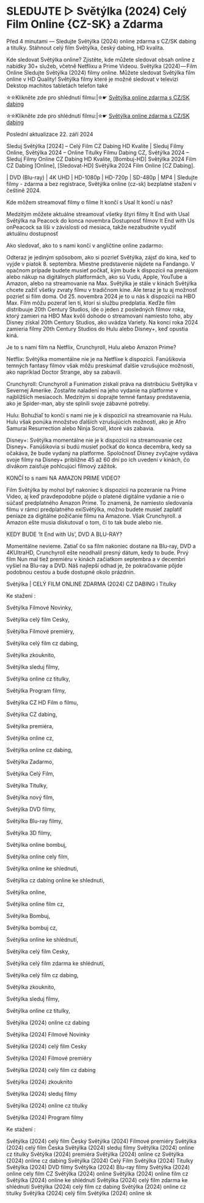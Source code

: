# SLEDUJTE ▷ Světýlka (2024) Celý Film Online {CZ-SK} a Zdarma

Před 4 minutami — Sledujte Světýlka (2024) online zdarma s CZ/SK dabing a titulky. Stáhnout celý film Světýlka, český dabing, HD kvalita.

Kde sledovat Světýlka online? Zjistěte, kde můžete sledovat obsah online z nabídky 30+ služeb, včetně Netflixu a Prime Videou. Světýlka (2024) — Film Online Sledujte Světýlka (2024) filmy online. Můžete sledovat Světýlka film online v HD Quality! Světýlka filmy které je možné sledovat v televizi Dekstop machitos tabletách telefon také


✮✮Klikněte zde pro shlédnutí filmu:|✮☛ [Světýlka online zdarma s CZ/SK dabing](https://crotx.online/sk/movie/1296860/svetylka.github)

✮✮Klikněte zde pro shlédnutí filmu:|✮☛ [Světýlka online zdarma s CZ/SK dabing](https://crotx.online/sk/movie/1296860/svetylka.github)

Poslední aktualizace 22. září 2024


Sleduj Světýlka [2024] – Celý Film CZ Dabing HD Kvalite | Sleduj Filmy Online, Světýlka 2024 – Online Titulky Filmu Dabing CZ, Světýlka 2024 – Sleduj Filmy Online CZ Dabing HD Kvalite, [Bombuj-HD] Světýlka 2024 Film CZ Dabing [Online], [Sledovat-HD] Světýlka 2024 Film Online [CZ Dabing].

| DVD (Blu-ray) | 4K UHD | HD-1080p | HD-720p | SD-480p | MP4 | Sledujte filmy - zdarma a bez registrace, Světýlka online (cz-sk) bezplatné stažení v češtině 2024.

Kde môžem streamovať filmy o filme It končí s Usal It končí u nás?

Medzitým môžete aktuálne streamovať všetky štyri filmy It End with Usal Světýlka na Peacock do konca novembra Dostupnosť filmov It End with Us onPeacock sa líši v závislosti od mesiaca, takže nezabudnite využiť aktuálnu dostupnosť

Ako sledovať, ako to s nami končí v angličtine online zadarmo:

Odteraz je jediným spôsobom, ako si pozrieť Světýlka, zájsť do kina, keď to vyjde v piatok 8. septembra. Miestne predstavenie nájdete na Fandango. V opačnom prípade budete musieť počkať, kým bude k dispozícii na prenájom alebo nákup na digitálnych platformách, ako sú Vudu, Apple, YouTube a Amazon, alebo na streamovanie na Max. Světýlka je stále v kinách Světýlka chcete zažiť všetky zvraty filmu v tradičnom kine. Ale teraz je tu aj možnosť pozrieť si film doma. Od 25. novembra 2024 je to u nás k dispozícii na HBO Max. Film môžu pozerať len tí, ktorí si službu predplatia. Keďže film distribuuje 20th Century Studios, ide o jeden z posledných filmov roka, ktorý zamieri na HBO Max kvôli dohode o streamovaní namiesto toho, aby Disney získal 20th Century Studios, ako uvádza Variety. Na konci roka 2024 zamieria filmy 20th Century Studios do Hulu alebo Disney+, keď opustia kiná.

Je to s nami film na Netflix, Crunchyroll, Hulu alebo Amazon Prime?

Netflix: Světýlka momentálne nie je na Netflixe k dispozícii. Fanúšikovia temných fantasy filmov však môžu preskúmať ďalšie vzrušujúce možnosti, ako napríklad Doctor Strange, aby sa zabavili.

Crunchyroll: Crunchyroll a Funimation získali práva na distribúciu Světýlka v Severnej Amerike. Zostaňte naladení na jeho vydanie na platforme v najbližších mesiacoch. Medzitým si doprajte temné fantasy predstavenia, ako je Spider-man, aby ste splnili svoje zábavné potreby.

Hulu: Bohužiaľ to končí s nami nie je k dispozícii na streamovanie na Hulu. Hulu však ponúka množstvo ďalších vzrušujúcich možností, ako je Afro Samurai Resurrection alebo Ninja Scroll, ktoré vás zabavia.

Disney+: Světýlka momentálne nie je k dispozícii na streamovanie cez Disney+. Fanúšikovia si budú musieť počkať do konca decembra, kedy sa očakáva, že bude vydaný na platforme. Spoločnosť Disney zvyčajne vydáva svoje filmy na Disney+ približne 45 až 60 dní po ich uvedení v kinách, čo divákom zaisťuje pohlcujúci filmový zážitok.

KONČÍ to s nami NA AMAZON PRIME VIDEO?

Film Světýlka by mohol byť nakoniec k dispozícii na pozeranie na Prime Video, aj keď pravdepodobne pôjde o platené digitálne vydanie a nie o súčasť predplatného Amazon Prime. To znamená, že namiesto sledovania filmu v rámci predplatného exiSvětýlka, možno budete musieť zaplatiť peniaze za digitálne požičanie filmu na Amazone. Však Crunchyroll. a Amazon ešte musia diskutovať o tom, či to tak bude alebo nie.

KEDY BUDE ‘It End with Us’, DVD A BLU-RAY?

Momentálne nevieme. Zatiaľ čo sa film nakoniec dostane na Blu-ray, DVD a 4KUltraHD, Crunchyroll ešte neodhalil presný dátum, kedy to bude. Prvý film Nun mal tiež premiéru v kinách začiatkom septembra a v decembri vyšiel na Blu-ray a DVD. Náš najlepší odhad je, že pokračovanie pôjde podobnou cestou a bude dostupné okolo prázdnin.

Světýlka | CELÝ FILM ONLINE ZDARMA (2024) CZ DABING i Titulky

Ke stažení :

Světýlka Filmové Novinky,

Světýlka celý film Cesky,

Světýlka Filmové premiéry,

Světýlka celý film cz dabing,

Světýlka zkouknito,

Světýlka sleduj filmy,

Světýlka online cz titulky,

Světýlka Program filmy,

Světýlka CZ HD Film o filmu,

Světýlka CZ dabing,

Světýlka premiéra,

Světýlka online cz,

Světýlka online cz dabing,

Světýlka Zadarmo,

Světýlka Celý Film,

Světýlka Titulky,

Světýlka nový film,

Světýlka DVD filmy,

Světýlka Blu-ray filmy,

Světýlka 3D filmy,

Světýlka online bombuj,

Světýlka online cely film,

Světýlka online ke shlednuti,

Světýlka cz dabing online ke shlednuti,

Světýlka online,

Světýlka online film cz,

Světýlka Bombuj,

Světýlka bombuj cz,

Světýlka online ke shlédnutí,

Světýlka celý film Cesky,

Světýlka celý film zdarma ke shlédnutí,

Světýlka celý film cz dabing,

Světýlka zkouknito,

Světýlka sleduj filmy,

Světýlka online cz titulky,

Světýlka (2024) online cz dabing

Světýlka (2024) Filmové Novinky

Světýlka (2024) celý film Cesky

Světýlka (2024) Filmové premiéry

Světýlka (2024) celý film cz dabing

Světýlka (2024) zkouknito

Světýlka (2024) sleduj filmy

Světýlka (2024) online cz titulky

Světýlka (2024) Program filmy

Ke stažení :

Světýlka (2024) celý film Český Světýlka (2024) Filmové premiéry Světýlka (2024) celý film Česka Světýlka (2024) sleduj filmy Světýlka (2024) online cz titulky Světýlka (2024) premiéra Světýlka (2024) online cz Světýlka (2024) online cz dabing Světýlka (2024) Celý Film Světýlka (2024) Titulky Světýlka (2024) DVD filmy Světýlka (2024) Blu-ray filmy Světýlka (2024) online cely film CZ Světýlka (2024) online Světýlka (2024) online film cz Světýlka (2024) online ke shlédnutí Světýlka (2024) celý film zdarma ke shlédnutí Světýlka (2024) celý film cz dabing Světýlka (2024) online cz titulky Světýlka (2024) celý film Světýlka (2024) online sk
